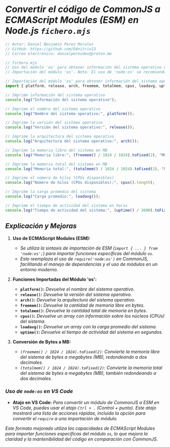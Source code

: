 <!-- Autor: Daniel Benjamin Perez Morales -->
<!-- GitHub: https://github.com/D4nitrix13 -->
<!-- GitLab: https://gitlab.com/D4nitrix13 -->
<!-- Correo electrónico: danielperezdev@proton.me -->

# ***Convertir el código de CommonJS a ECMAScript Modules (ESM) en Node.js `fichero.mjs`***

```javascript
// Autor: Daniel Benjamin Perez Morales
// GitHub: https://github.com/D4nitrix13
// Correo electrónico: danielperezdev@proton.me 

// fichero.mjs
// Uso del módulo 'os' para obtener información del sistema operativo en Node.js
// Importación del módulo 'os'. Nota: El uso de 'node:os' se recomienda si estás trabajando en un entorno que requiere la especificación del namespace.

// Importación del módulo 'os' para obtener información del sistema operativo
import { platform, release, arch, freemem, totalmem, cpus, loadavg, uptime } from 'node:os';

// Imprime información del sistema operativo
console.log("Información del sistema operativo");

// Imprime el nombre del sistema operativo
console.log("Nombre del sistema operativo:", platform());

// Imprime la versión del sistema operativo
console.log("Versión del sistema operativo:", release());

// Imprime la arquitectura del sistema operativo
console.log("Arquitectura del sistema operativo:", arch());

// Imprime la memoria libre del sistema en MB
console.log("Memoria libre:", (freemem() / 1024 / 1024).toFixed(2), "MB");

// Imprime la memoria total del sistema en MB
console.log("Memoria total:", (totalmem() / 1024 / 1024).toFixed(2), "MB");

// Imprime el número de hilos (CPUs disponibles)
console.log("Número de hilos (CPUs disponibles):", cpus().length);

// Imprime la carga promedio del sistema
console.log("Carga promedio:", loadavg());

// Imprime el tiempo de actividad del sistema en horas
console.log("Tiempo de actividad del sistema:", (uptime() / 3600).toFixed(2), "horas");
```

## ***Explicación y Mejoras***

1. **Uso de ECMAScript Modules (ESM):**
   - *Se utiliza la sintaxis de importación de ESM (`import { ... } from 'node:os';`) para importar funciones específicas del módulo `os`.*
   - *Esto reemplaza el uso de `require('node:os')` en CommonJS, facilitando el manejo de dependencias y el uso de módulos en un entorno moderno.*

2. **Funciones Importadas del Módulo 'os':**
   - **`platform()`:** *Devuelve el nombre del sistema operativo.*
   - **`release()`:** *Devuelve la versión del sistema operativo.*
   - **`arch()`:** *Devuelve la arquitectura del sistema operativo.*
   - **`freemem()`:** *Devuelve la cantidad de memoria libre en bytes.*
   - **`totalmem()`:** *Devuelve la cantidad total de memoria en bytes.*
   - **`cpus()`:** *Devuelve un array con información sobre los núcleos (CPUs) del sistema.*
   - **`loadavg()`:** *Devuelve un array con la carga promedio del sistema.*
   - **`uptime()`:** *Devuelve el tiempo de actividad del sistema en segundos.*

3. **Conversión de Bytes a MB:**
   - *`(freemem() / 1024 / 1024).toFixed(2)`: Convierte la memoria libre del sistema de bytes a megabytes (MB), redondeando a dos decimales.*
   - *`(totalmem() / 1024 / 1024).toFixed(2)`: Convierte la memoria total del sistema de bytes a megabytes (MB), también redondeando a dos decimales.*

### ***Uso de `node:os` en VS Code***

- **Atajo en VS Code:** *Para convertir un módulo de CommonJS a ESM en VS Code, puedes usar el atajo `Ctrl + .` (Control + punto). Este atajo mostrará una lista de acciones rápidas, incluida la opción para convertir el `require` a una importación de módulo.*

*Este formato mejorado utiliza las capacidades de ECMAScript Modules para importar funciones específicas del módulo `os`, lo que mejora la claridad y la mantenibilidad del código en comparación con CommonJS.*
